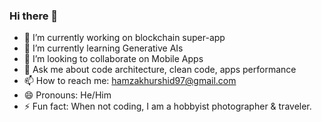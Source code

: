 ### Hi there 👋
<!--
**hamzakhurshid12/hamzakhurshid12** is a ✨ _special_ ✨ repository because its `README.md` (this file) appears on your GitHub profile.

Here are some ideas to get you started:
-->

- 🔭 I’m currently working on blockchain super-app
- 🌱 I’m currently learning Generative AIs
- 👯 I’m looking to collaborate on Mobile Apps
- 💬 Ask me about code architecture, clean code, apps performance
- 📫 How to reach me: hamzakhurshid97@gmail.com
- 😄 Pronouns: He/Him
- ⚡ Fun fact: When not coding, I am a hobbyist photographer & traveler.
